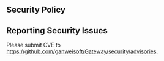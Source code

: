 ## Security Policy

## Reporting Security Issues

Please submit CVE to https://github.com/ganweisoft/Gateway/security/advisories.
